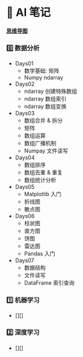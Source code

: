 # :pushpin: AI 笔记

#### [思维导图][AI@0.1]

### :zero: 数据分析

- Days01
  - 数学基础: 矩阵
  - Numpy ndarray
- Days02
  - ndarray 创建特殊数组
  - ndarray 数组索引
  - ndarray 数组变换
- Days03
  - 数组合并 & 拆分
  - 矩阵
  - 数组运算
  - 数组广播机制
  - Numpay 文件读写
- Days04
  - 数组排序
  - 数组去重 & 重复
  - 数组统计分析
- Days05
  - Matplotlib 入门
  - 折线图
  - 散点图
- Days06
  - 柱状图
  - 直方图
  - 饼图
  - 雷达图
  - Pandas 入门
- Days07
  - 数据结构
  - 文件读写
  - DataFrame 索引查询

### :one: 机器学习

- [][]


### :two: 深度学习

- [][]


[AI@0.1]:./AI.mmap

